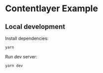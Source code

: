 # Contentlayer Example

## Local development

Install dependencies:

```bash
yarn
```

Run dev server:

```bash
yarn dev
```
